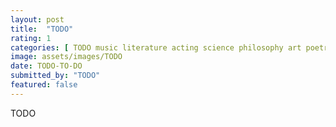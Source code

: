 ```yaml
---
layout: post
title:  "TODO"
rating: 1
categories: [ TODO music literature acting science philosophy art poetry ]
image: assets/images/TODO
date: TODO-TO-DO
submitted_by: "TODO"
featured: false
---
```


TODO

